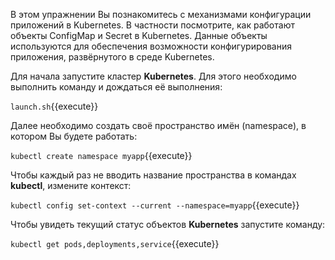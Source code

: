 В этом упражнении Вы познакомитесь с механизмами конфигурации приложений в Kubernetes. В частности посмотрите, как работают объекты ConfigMap и Secret в Kubernetes. Данные объекты используются для обеспечения возможности конфигурирования приложения, развёрнутого в среде Kubernetes.

Для начала запустите кластер **Kubernetes**. Для этого необходимо выполнить команду и дождаться её выполнения:

`launch.sh`{{execute}}

Далее необходимо создать своё пространство имён (namespace), в котором Вы будете работать:

`kubectl create namespace myapp`{{execute}}

Чтобы каждый раз не вводить название пространства в командах **kubectl**, измените контекст:

`kubectl config set-context --current --namespace=myapp`{{execute}}

Чтобы увидеть текущий статус объектов **Kubernetes** запустите команду:

`kubectl get pods,deployments,service`{{execute}}